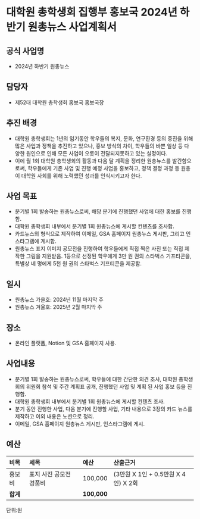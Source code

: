 대학원 총학생회 집행부 홍보국 2024년 하반기 원총뉴스 사업계획서
===

## 공식 사업명
- 2024년 하반기 원총뉴스

## 담당자
- 제52대 대학원 총학생회 홍보국 홍보국장

## 추진 배경
- 대학원 총학생회는 1년의 임기동안 학우들의 복지, 문화, 연구환경 등의 증진을 위해 많은 사업과 정책을 추진하고 있으나, 홍보 방식의 차이, 학우들의 바쁜 일상 등 다양한 원인으로 인해 모든 사업이 오롯이 전달되지못하고 있는 실정이다.
- 이에 월 1회 대학원 총학생회의 활동과 다음 달 계획을 정리한 원총뉴스를 발간함으로써, 학우들에게 기존 사업 및 진행 예정 사업을 홍보하고, 정책 결정 과정 등 원총이 대학원 사회를 위해 노력했던 성과를 인식시키고자 한다.


## 사업 목표
- 분기별 1회 발송하는 원총뉴스로써, 해당 분기에 진행했던 사업에 대한 홍보를 진행함.
- 대학원 총학생회 내부에서 분기별 1회 원총뉴스에 게시할 컨텐츠를 조사함.
- 카드뉴스의 형식으로 제작하여 이메일, GSA 홈페이지 원총뉴스 게시판, 그리고 인스타그램에 게시함.
- 원총뉴스 표지 이미지 공모전을 진행하여 학우들에게 직접 찍은 사진 또는 직접 제작한 그림을 지원받음. 1등으로 선정된 학우에게 3만 원 권의 스타벅스 기프티콘을, 특별상 네 명에게 5천 원 권의 스타벅스 기프티콘을 제공함.


## 일시
- 원총뉴스 가을호: 2024년 11월 마지막 주
- 원총뉴스 겨울호: 2025년 2월 마지막 주

## 장소
- 온라인 플랫폼, Notion 및 GSA 홈페이지 사용.

## 사업내용
 - 분기별 1회 발송하는 원총뉴스로써, 학우들에 대한 간단한 의견 조사, 대학원 총학생회의 위원회 참석 및 주간 계획표 공개, 진행했던 사업 및 계획 된 사업 홍보 등을 진행함.
- 대학원 총학생회 내부에서 분기별 1회 원총뉴스에 게시할 컨텐츠 조사.
- 분기 동안 진행한 사업, 다음 분기에 진행할 사업, 기타 내용으로 3장의 카드 뉴스를 제작하고 이외 내용은 노션으로 정리.
- 이메일, GSA 홈페이지 원총뉴스 게시판, 인스타그램에 게시.

## 예산
| 비목       | 세목          | 예산       | 산출근거                 |
|:-----------|:--------------|:-----------|:-------------------------|
| 홍보비   | 표지 사진 공모전 경품비 | 100,000  | (3만원 X 1인 + 0.5만원 X 4인) X 2회 |
| **합계**       |               | **100,000** |                          |

단위:원
